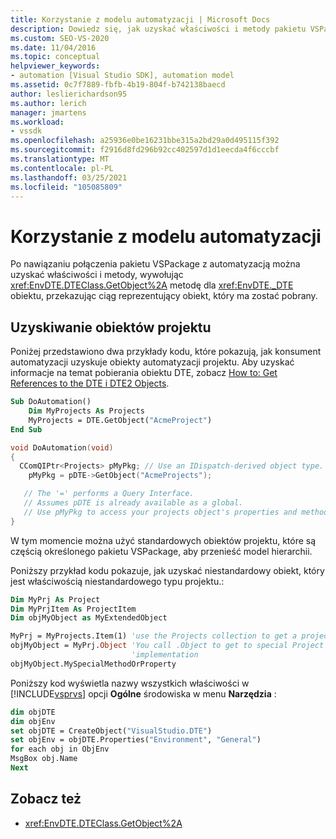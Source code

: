 ```yaml
---
title: Korzystanie z modelu automatyzacji | Microsoft Docs
description: Dowiedz się, jak uzyskać właściwości i metody pakietu VSPackage po połączeniu z modelem automatyzacji.
ms.custom: SEO-VS-2020
ms.date: 11/04/2016
ms.topic: conceptual
helpviewer_keywords:
- automation [Visual Studio SDK], automation model
ms.assetid: 0c7f7889-fbfb-4b19-804f-b742138baecd
author: leslierichardson95
ms.author: lerich
manager: jmartens
ms.workload:
- vssdk
ms.openlocfilehash: a25936e0be16231bbe315a2bd29a0d495115f392
ms.sourcegitcommit: f2916d8fd296b92cc402597d1d1eecda4f6cccbf
ms.translationtype: MT
ms.contentlocale: pl-PL
ms.lasthandoff: 03/25/2021
ms.locfileid: "105085809"
---
```

# <a name="using-the-automation-model"></a>Korzystanie z modelu automatyzacji
Po nawiązaniu połączenia pakietu VSPackage z automatyzacją można uzyskać właściwości i metody, wywołując <xref:EnvDTE.DTEClass.GetObject%2A> metodę dla <xref:EnvDTE._DTE> obiektu, przekazując ciąg reprezentujący obiekt, który ma zostać pobrany.

## <a name="obtaining-project-objects"></a>Uzyskiwanie obiektów projektu
 Poniżej przedstawiono dwa przykłady kodu, które pokazują, jak konsument automatyzacji uzyskuje obiekty automatyzacji projektu. Aby uzyskać informacje na temat pobierania obiektu DTE, zobacz [How to: Get References to the DTE i DTE2 Objects](/previous-versions/68shb4dw(v=vs.140)).

```vb
Sub DoAutomation()
    Dim MyProjects As Projects
    MyProjects = DTE.GetObject("AcmeProject")
End Sub
```

```cpp
void DoAutomation(void)
{
  CComQIPtr<Projects> pMyPkg; // Use an IDispatch-derived object type.
    pMyPkg = pDTE->GetObject("AcmeProjects");

   // The '=' performs a Query Interface.
   // Assumes pDTE is already available as a global.
   // Use pMyPkg to access your projects object's properties and methods.
}

```

 W tym momencie można użyć standardowych obiektów projektu, które są częścią określonego pakietu VSPackage, aby przenieść model hierarchii.

 Poniższy przykład kodu pokazuje, jak uzyskać niestandardowy obiekt, który jest właściwością niestandardowego typu projektu.:

```vb
Dim MyPrj As Project
Dim MyPrjItem As ProjectItem
Dim objMyObject as MyExtendedObject

MyPrj = MyProjects.Item(1) 'use the Projects collection to get a project
objMyObject = MyPrj.Object 'You call .Object to get to special Project
                           'implementation
objMyObject.MySpecialMethodOrProperty
```

 Poniższy kod wyświetla nazwy wszystkich właściwości w [!INCLUDE[vsprvs](../../code-quality/includes/vsprvs_md.md)] opcji **Ogólne** środowiska w menu **Narzędzia** :

```vb
dim objDTE
dim objEnv
set objDTE = CreateObject("VisualStudio.DTE")
set objEnv = objDTE.Properties("Environment", "General")
for each obj in ObjEnv
MsgBox obj.Name
Next

```

## <a name="see-also"></a>Zobacz też
- <xref:EnvDTE.DTEClass.GetObject%2A>